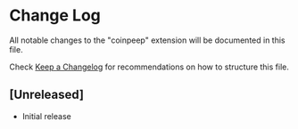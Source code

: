 # Change Log

All notable changes to the "coinpeep" extension will be documented in this file.

Check [Keep a Changelog](http://keepachangelog.com/) for recommendations on how to structure this file.

## [Unreleased]

- Initial release